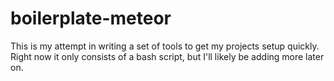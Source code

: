 # boilerplate-meteor

This is my attempt in writing a set of tools to get my projects setup quickly. Right now it only consists of a bash script, but I'll likely be adding more later on.
